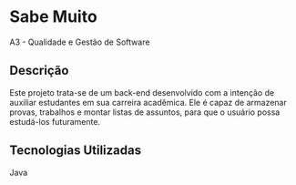 # Sabe Muito
A3 - Qualidade e Gestão de Software
## Descrição
Este projeto trata-se de um back-end desenvolvido com a intenção de auxiliar estudantes em sua carreira acadêmica. Ele é capaz de armazenar provas, trabalhos e montar listas de assuntos, para que o usuário possa estudá-los futuramente.
## Tecnologias Utilizadas
Java 
